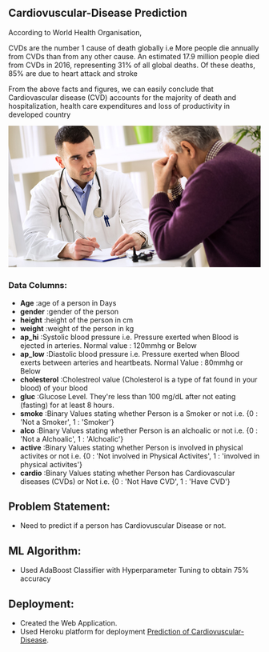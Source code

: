 ## Cardiovuscular-Disease Prediction 

According to World Health Organisation,

CVDs are the number 1 cause of death globally i.e More people die annually from CVDs than from any other cause. An estimated 17.9 million people died from CVDs in 2016, representing 31% of all global deaths. Of these deaths, 85% are due to heart attack and stroke

From the above facts and figures, we can easily conclude that Cardiovascular disease (CVD) accounts for the majority of death and hospitalization, health care expenditures and loss of productivity in developed country

<img src = '/Medical.jpg'>

### Data Columns:
- **Age** :age of a person in Days
- **gender** :gender of the person
- **height** :height of the person in cm
- **weight** :weight of the person in kg
- **ap_hi** :Systolic blood pressure i.e. Pressure exerted when Blood is ejected in arteries. Normal value : 120mmhg or Below
- **ap_low** :Diastolic blood pressure i.e. Pressure exerted when Blood exerts between arteries and heartbeats. Normal Value : 80mmhg or Below
- **cholesterol** :Cholestreol value (Cholesterol is a type of fat found in your blood) of your blood
- **gluc** :Glucose Level. They're less than 100 mg/dL after not eating (fasting) for at least 8 hours. 
- **smoke** :Binary Values stating whether Person is a Smoker or not i.e. {0 : 'Not a Smoker', 1 : 'Smoker'}
- **alco** :Binary Values stating whether Person is an alchoalic or not i.e. {0 : 'Not a Alchoalic', 1 : 'Alchoalic'}
- **active** :Binary Values stating whether Person is involved in physical activites or not i.e. {0 : 'Not involved in Physical Activites', 1 : 'involved in physical activites'}
- **cardio** :Binary Values stating whether Person has Cardiovascular diseases (CVDs) or Not i.e. {0 : 'Not Have CVD', 1 : 'Have CVD'}

## Problem Statement:
- Need to predict if a person has Cardiovuscular Disease or not.

## ML Algorithm: 
- Used AdaBoost Classifier with Hyperparameter Tuning to obtain 75% accuracy

## Deployment:

- Created the Web Application.
- Used Heroku platform for deployment [Prediction of Cardiovuscular-Disease](http://cardiodiseasepredict.herokuapp.com/).


